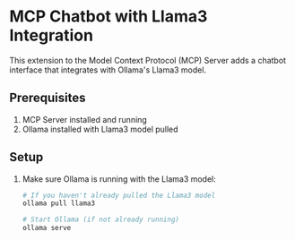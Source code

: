 # MCP Chatbot with Llama3 Integration

This extension to the Model Context Protocol (MCP) Server adds a chatbot interface that integrates with Ollama's Llama3 model.

## Prerequisites

1. MCP Server installed and running
2. Ollama installed with Llama3 model pulled

## Setup

1. Make sure Ollama is running with the Llama3 model:
   ```bash
   # If you haven't already pulled the Llama3 model
   ollama pull llama3
   
   # Start Ollama (if not already running)
   ollama serve